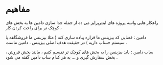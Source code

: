 # مفاهیم

راهکار هایی واسه پروژه های اینترپرایز می ده از جمله جدا سازی دامین ها به بخش های کوچک تر برای راحت کردن کار ، 

دامین :
فضایی که بیزینس ما قراره پیاده سازی کنه ( مثلا بیزینس ما فروشگاهه یا سیستم حساب داریه ) در حقیقت هدف اصلی بیزینس ، دامین ماست .

ساب دامین :
باید بیزینس را به بخش های کوچک تر تقسیم کنیم ، مانند بخش فروش ، بخش سفارش گیری و ... به هر کدام ساب دامین گفته می شود .


